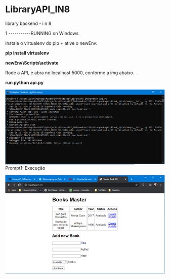 # LibraryAPI_IN8
library backend - i n 8

1 -----------RUNNING on Windows

Instale o virtualenv do pip + ative o newEnv:

**pip install virtualenv**

**newEnv\Scripts\activate**

Rode a API, e abra no localhost:5000, conforme a img abaixo.

**run python api.py**

![lapi_prompt1](/images/prompt1.png)
Prompt1: Execução 

![lapi_prompt2](/images/prompt2.png)
